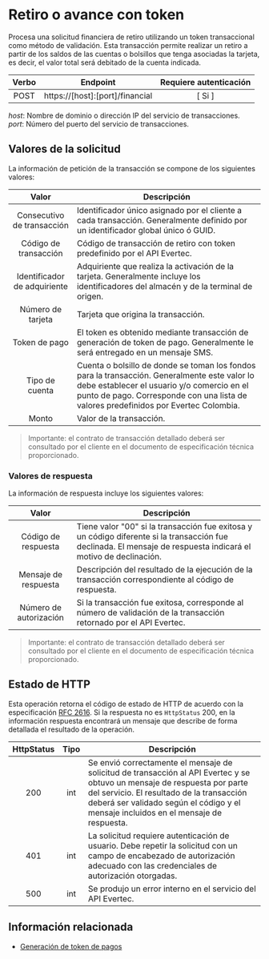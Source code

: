 # Retiro o avance con token

Procesa una solicitud financiera de retiro utilizando un token transaccional como método de validación. Esta transacción permite realizar un retiro a partir de los saldos de las cuentas o bolsillos que tenga asociadas la tarjeta, es decir, el valor total será debitado de la cuenta indicada.

| Verbo | Endpoint                                      | Requiere autenticación |
| :---: | --------------------------------------------- | :--------------------: |
| POST  | https://[host]:[port]/financial |          [ Si ]           |

*host*: Nombre de dominio o dirección IP del servicio de transacciones.  
*port*: Número del puerto del servicio de transacciones.

## Valores de la solicitud

La información de petición de la transacción se compone de los siguientes valores:

| Valor | Descripción                                      |
| :---: | --------------------------------------------- |
Consecutivo de transacción | Identificador único asignado por el cliente a cada transacción. Generalmente definido por un identificador global único ó GUID.
Código de transacción | Código de transacción de retiro con token predefinido por el API Evertec.
Identificador de adquiriente | Adquiriente que realiza la activación de la tarjeta. Generalmente incluye los identificadores del almacén y de la terminal de origen.
Número de tarjeta | Tarjeta que origina la transacción.
Token de pago | El token es obtenido mediante transacción de generación de token de pago. Generalmente le será entregado en un mensaje SMS.
Tipo de cuenta | Cuenta o bolsillo de donde se toman los fondos para la transacción. Generalmente este valor lo debe establecer el usuario y/o comercio en el punto de pago. Corresponde con una lista de valores predefinidos por Evertec Colombia.
Monto | Valor de la transacción.

>Importante: el contrato de transacción detallado deberá ser consultado por el cliente en el documento de especificación técnica proporcionado.

### Valores de respuesta

La información de respuesta incluye los siguientes valores:

| Valor | Descripción                                      |
| :---: | --------------------------------------------- |
Código de respuesta | Tiene valor "00" si la transacción fue exitosa y un código diferente si la transacción fue declinada. El mensaje de respuesta indicará el motivo de declinación.
Mensaje de respuesta | Descripción del resultado de la ejecución de la transacción correspondiente al código de respuesta.
Número de autorización | Si la transacción fue exitosa, corresponde al número de validación de la transacción retornado por el API Evertec.

>Importante: el contrato de transacción detallado deberá ser consultado por el cliente en el documento de especificación técnica proporcionado.

## Estado de HTTP

Esta operación retorna el código de estado de HTTP de acuerdo con la especificación [RFC 2616](https://www.w3.org/Protocols/rfc2616/rfc2616-sec10.html). Si la respuesta no es `HttpStatus` 200, en la información respuesta encontrará un mensaje que describe de forma detallada el resultado de la operación.

HttpStatus | Tipo | Descripción
:---: | :--------: | ------------
200 | int | Se envió correctamente el mensaje de solicitud de transacción al API Evertec y se obtuvo un mensaje de respuesta por parte del servicio. El resultado de la transacción deberá ser validado según el código y el mensaje incluidos en el mensaje de respuesta.
401 | int | La solicitud requiere autenticación de usuario. Debe repetir la solicitud con un campo de encabezado de autorización adecuado con las credenciales de autorización otorgadas.
500 | int | Se produjo un error interno en el servicio del API Evertec. 

## Información relacionada

- [Generación de token de pagos](generate-payment-token.md)